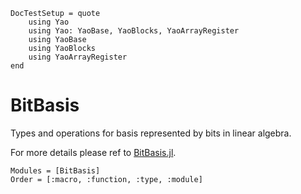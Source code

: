 ```@meta
DocTestSetup = quote
    using Yao
    using Yao: YaoBase, YaoBlocks, YaoArrayRegister
    using YaoBase
    using YaoBlocks
    using YaoArrayRegister
end
```

# BitBasis

Types and operations for basis represented by bits in linear algebra.

For more details please ref to [BitBasis.jl](https://quantumbfs.github.io/BitBasis.jl/stable/).

```@autodocs
Modules = [BitBasis]
Order = [:macro, :function, :type, :module]
```
